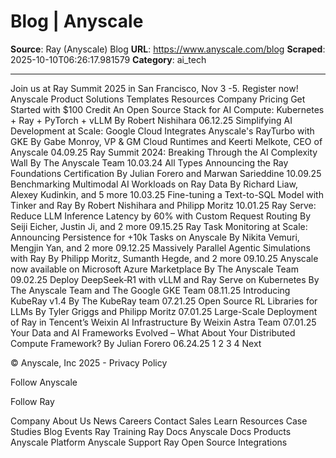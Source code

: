 # Blog | Anyscale

**Source**: Ray (Anyscale) Blog
**URL**: https://www.anyscale.com/blog
**Scraped**: 2025-10-10T06:26:17.981579
**Category**: ai_tech

---

Join us at Ray Summit 2025 in San Francisco, Nov 3 -5. Register now!
Anyscale
Product
Solutions
Templates
Resources
Company
Pricing
Get Started with $100 Credit
An Open Source Stack for AI Compute: Kubernetes + Ray + PyTorch + vLLM
By
Robert Nishihara
06.12.25
Simplifying AI Development at Scale: Google Cloud Integrates Anyscale's RayTurbo with GKE
By
Gabe Monroy, VP & GM Cloud Runtimes
and
Keerti Melkote, CEO of Anyscale
04.09.25
Ray Summit 2024: Breaking Through the AI Complexity Wall
By
The Anyscale Team
10.03.24
All Types
Announcing the Ray Foundations Certification
By
Julian Forero
and
Marwan Sarieddine
10.09.25
Benchmarking Multimodal AI Workloads on Ray Data
By
Richard Liaw,
Alexey Kudinkin,
and 5 more
10.03.25
Fine-tuning a Text-to-SQL Model with Tinker and Ray
By
Robert Nishihara
and
Philipp Moritz
10.01.25
Ray Serve: Reduce LLM Inference Latency by 60% with Custom Request Routing
By
Seiji Eicher,
Justin Ji,
and 2 more
09.15.25
Ray Task Monitoring at Scale: Announcing Persistence for +10k Tasks on Anyscale
By
Nikita Vemuri,
Mengjin Yan,
and 2 more
09.12.25
Massively Parallel Agentic Simulations with Ray
By
Philipp Moritz,
Sumanth Hegde,
and 2 more
09.10.25
Anyscale now available on Microsoft Azure Marketplace
By
The Anyscale Team
09.02.25
Deploy DeepSeek‑R1 with vLLM and Ray Serve on Kubernetes
By
The Anyscale Team
and
The Google GKE Team
08.11.25
Introducing KubeRay v1.4
By
The KubeRay team
07.21.25
Open Source RL Libraries for LLMs
By
Tyler Griggs
and
Philipp Moritz
07.01.25
Large-Scale Deployment of Ray in Tencent’s Weixin AI Infrastructure
By
Weixin Astra Team
07.01.25
Your Data and AI Frameworks Evolved – What About Your Distributed Compute Framework?
By
Julian Forero
06.24.25
1
2
3
4
Next

© Anyscale, Inc 2025 - Privacy Policy

Follow Anyscale

Follow Ray

Company
About Us
News
Careers
Contact Sales
Learn
Resources
Case Studies
Blog
Events
Ray Training
Ray Docs
Anyscale Docs
Products
Anyscale Platform
Anyscale Support
Ray Open Source
Integrations
